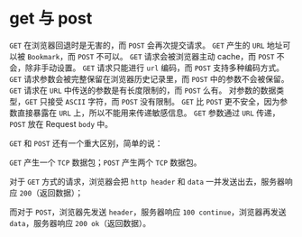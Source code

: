 # get 与 post

`GET` 在浏览器回退时是无害的，而 `POST` 会再次提交请求。
`GET` 产生的 `URL` 地址可以被 `Bookmark`，而 `POST` 不可以。
`GET` 请求会被浏览器主动 cache，而 `POST` 不会，除非手动设置。
`GET` 请求只能进行 `url` 编码，而 `POST` 支持多种编码方式。
`GET` 请求参数会被完整保留在浏览器历史记录里，而 `POST` 中的参数不会被保留。
`GET` 请求在 `URL` 中传送的参数是有长度限制的，而 `POST` 么有。
对参数的数据类型，`GET` 只接受 `ASCII` 字符，而 `POST` 没有限制。
`GET` 比 `POST` 更不安全，因为参数直接暴露在 `URL` 上，所以不能用来传递敏感信息。
`GET` 参数通过 `URL` 传递，`POST` 放在 Request `body` 中。

`GET` 和 `POST` 还有一个重大区别，简单的说：

`GET` 产生一个 `TCP` 数据包；`POST` 产生两个 `TCP` 数据包。

对于 `GET` 方式的请求，浏览器会把 `http header` 和 `data` 一并发送出去，服务器响应 `200`（返回数据）；

而对于 `POST`，浏览器先发送 `header`，服务器响应 `100 continue`，浏览器再发送 `data`，服务器响应 `200 ok`（返回数据）。
